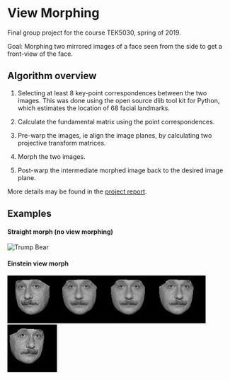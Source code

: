 # View Morphing
Final group project for the course TEK5030, spring of 2019.

Goal: Morphing two mirrored images of a face seen from the side to get a front-view of the face. 

## Algorithm overview
1. Selecting at least 8 key-point correspondences between the two images. This was done using the open source dlib tool kit for Python, which estimates the location of 68 facial landmarks. 

2. Calculate the fundamental matrix using the point correspondences. 

3. Pre-warp the images, ie align the image planes, by calculating two projective transform matrices. 

4. Morph the two images. 

5. Post-warp the intermediate morphed image back to the desired image plane. 

More details may be found in the [project report](https://github.com/ingridut/ViewMorphing/blob/master/Report.pdf). 

## Examples
#### Straight morph (no view morphing)
![Trump Bear](morphs/trump_bear.gif)

#### Einstein view morph
![Einstein](morphs/einstein_morph_removed0.jpg)![Einstein](morphs/einstein_morph_removed2.jpg)![Einstein](morphs/einstein_morph_removed3.jpg)![Einstein](morphs/einstein_morph_removed4.jpg)![Einstein](morphs/einstein_morph_removed5.jpg)

